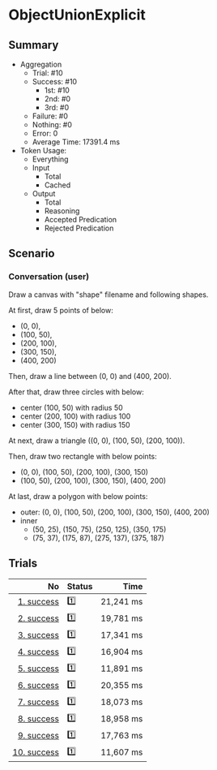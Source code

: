 # ObjectUnionExplicit
## Summary
  - Aggregation
    - Trial: #10
    - Success: #10
      - 1st: #10
      - 2nd: #0
      - 3rd: #0
    - Failure: #0
    - Nothing: #0
    - Error: 0
    - Average Time: 17391.4 ms
  - Token Usage:
    - Everything
    - Input
      - Total
      - Cached
    - Output
      - Total
      - Reasoning
      - Accepted Predication
      - Rejected Predication

## Scenario
### Conversation (user)
Draw a canvas with "shape" filename and following shapes.

At first, draw 5 points of below:

  - (0, 0),
  - (100, 50),
  - (200, 100),
  - (300, 150),
  - (400, 200)

Then, draw a line between (0, 0) and (400, 200).

After that, draw three circles with below:

  - center (100, 50) with radius 50
  - center (200, 100) with radius 100
  - center (300, 150) with radius 150

At next, draw a triangle ((0, 0), (100, 50), (200, 100)).

Then, draw two rectangle with below points:

  - (0, 0), (100, 50), (200, 100), (300, 150)
  - (100, 50), (200, 100), (300, 150), (400, 200)

At last, draw a polygon with below points:

  - outer: (0, 0), (100, 50), (200, 100), (300, 150), (400, 200)
  - inner
    - (50, 25), (150, 75), (250, 125), (350, 175)
    - (75, 37), (175, 87), (275, 137), (375, 187)

## Trials
No | Status | Time
---:|:-------|------:
[1. success](./trials/1.success.json) | 1️⃣ | 21,241 ms
[2. success](./trials/2.success.json) | 1️⃣ | 19,781 ms
[3. success](./trials/3.success.json) | 1️⃣ | 17,341 ms
[4. success](./trials/4.success.json) | 1️⃣ | 16,904 ms
[5. success](./trials/5.success.json) | 1️⃣ | 11,891 ms
[6. success](./trials/6.success.json) | 1️⃣ | 20,355 ms
[7. success](./trials/7.success.json) | 1️⃣ | 18,073 ms
[8. success](./trials/8.success.json) | 1️⃣ | 18,958 ms
[9. success](./trials/9.success.json) | 1️⃣ | 17,763 ms
[10. success](./trials/10.success.json) | 1️⃣ | 11,607 ms